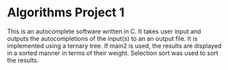 # Algorithms Project 1

This is an autocomplete software written in C.
It takes user input and outputs the autocompletions of the input(s) to an an output file.
It is implemented using a ternary tree.
If main2 is used, the results are displayed in a sorted manner in terms of their weight.
Selection sort was used to sort the results.

